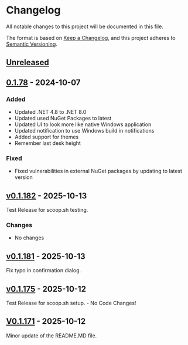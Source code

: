# Changelog

All notable changes to this project will be documented in this file.

The format is based on [Keep a Changelog](https://keepachangelog.com/en/1.0.0/),
and this project adheres to [Semantic Versioning](https://semver.org/spec/v2.0.0.html).

## [Unreleased](https://github.com/tschroedter/idasen-desk/compare/v0.1.182...HEAD)

## [0.1.78](https://github.com/tschroedter/idasen-desk/releases/tag/V0.1.78) - 2024-10-07

### Added

- Updated .NET 4.8 to .NET 8.0
- Updated used NuGet Packages to latest
- Updated UI to look more like native Windows application
- Updated notification to use Windows build in notifications
- Added support for themes
- Remember last desk height

### Fixed

- Fixed vulnerabilities in external NuGet packages by updating to latest version

## [v0.1.182](https://github.com/tschroedter/idasen-desk/compare/v0.1.181...v0.1.182) - 2025-10-13

Test Release for scoop.sh testing.

### Changes

* No changes

## [v0.1.181](https://github.com/tschroedter/idasen-desk/compare/v0.1.175...v0.1.181) - 2025-10-13

Fix typo in confirmation dialog.

## [v0.1.175](https://github.com/tschroedter/idasen-desk/compare/V0.1.171...v0.1.175) - 2025-10-12

Test Release for scoop.sh setup. - No Code Changes!

## [V0.1.171](https://github.com/tschroedter/idasen-desk/compare/V0.1.78...V0.1.171) - 2025-10-12

Minor update of the README.MD file.
